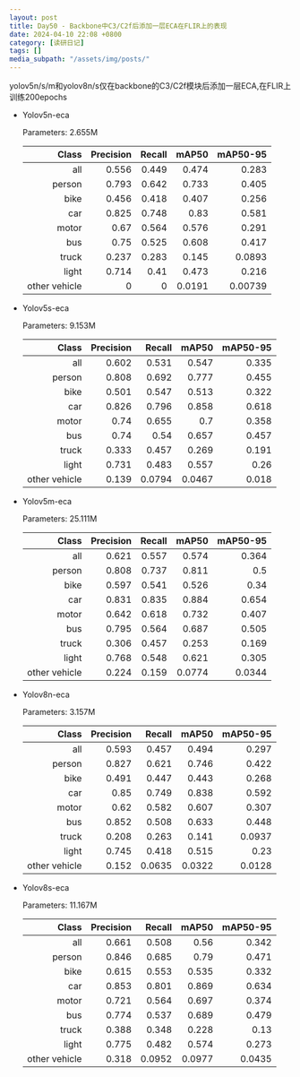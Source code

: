 ```yaml
---
layout: post
title: Day50 - Backbone中C3/C2f后添加一层ECA在FLIR上的表现
date: 2024-04-10 22:08 +0800
category: [读研日记]
tags: []
media_subpath: "/assets/img/posts/"
---
```


yolov5n/s/m和yolov8n/s仅在backbone的C3/C2f模块后添加一层ECA,在FLIR上训练200epochs

- Yolov5n-eca

    Parameters: 2.655M

    |                Class| Precision|    Recall|     mAP50|  mAP50-95|
    |                 ---:|      ---:|      ---:|      ---:|      ---:|
    |                  all|     0.556|     0.449|     0.474|     0.283|
    |               person|     0.793|     0.642|     0.733|     0.405|
    |                 bike|     0.456|     0.418|     0.407|     0.256|
    |                  car|     0.825|     0.748|      0.83|     0.581|
    |                motor|      0.67|     0.564|     0.576|     0.291|
    |                  bus|      0.75|     0.525|     0.608|     0.417|
    |                truck|     0.237|     0.283|     0.145|    0.0893|
    |                light|     0.714|      0.41|     0.473|     0.216|
    |        other vehicle|         0|         0|    0.0191|   0.00739|

- Yolov5s-eca

    Parameters: 9.153M

    |                Class| Precision|    Recall|     mAP50|  mAP50-95|
    |                 ---:|      ---:|      ---:|      ---:|      ---:|
    |                  all|     0.602|     0.531|     0.547|     0.335|
    |               person|     0.808|     0.692|     0.777|     0.455|
    |                 bike|     0.501|     0.547|     0.513|     0.322|
    |                  car|     0.826|     0.796|     0.858|     0.618|
    |                motor|      0.74|     0.655|       0.7|     0.358|
    |                  bus|      0.74|      0.54|     0.657|     0.457|
    |                truck|     0.333|     0.457|     0.269|     0.191|
    |                light|     0.731|     0.483|     0.557|      0.26|
    |        other vehicle|     0.139|    0.0794|    0.0467|     0.018|

- Yolov5m-eca

    Parameters: 25.111M

    |                Class| Precision|    Recall|     mAP50|  mAP50-95|
    |                 ---:|      ---:|      ---:|      ---:|      ---:|
    |                  all|     0.621|     0.557|     0.574|     0.364|
    |               person|     0.808|     0.737|     0.811|       0.5|
    |                 bike|     0.597|     0.541|     0.526|      0.34|
    |                  car|     0.831|     0.835|     0.884|     0.654|
    |                motor|     0.642|     0.618|     0.732|     0.407|
    |                  bus|     0.795|     0.564|     0.687|     0.505|
    |                truck|     0.306|     0.457|     0.253|     0.169|
    |                light|     0.768|     0.548|     0.621|     0.305|
    |        other vehicle|     0.224|     0.159|    0.0774|    0.0344|

- Yolov8n-eca

    Parameters: 3.157M

    |                Class| Precision|    Recall|     mAP50|  mAP50-95|
    |                 ---:|      ---:|      ---:|      ---:|      ---:|
    |                  all|     0.593|     0.457|     0.494|     0.297|
    |               person|     0.827|     0.621|     0.746|     0.422|
    |                 bike|     0.491|     0.447|     0.443|     0.268|
    |                  car|      0.85|     0.749|     0.838|     0.592|
    |                motor|      0.62|     0.582|     0.607|     0.307|
    |                  bus|     0.852|     0.508|     0.633|     0.448|
    |                truck|     0.208|     0.263|     0.141|    0.0937|
    |                light|     0.745|     0.418|     0.515|      0.23|
    |        other vehicle|     0.152|    0.0635|    0.0322|    0.0128|

- Yolov8s-eca

    Parameters: 11.167M

    |                Class| Precision|    Recall|     mAP50|  mAP50-95|
    |                 ---:|      ---:|      ---:|      ---:|      ---:|
    |                  all|     0.661|     0.508|      0.56|     0.342|
    |               person|     0.846|     0.685|      0.79|     0.471|
    |                 bike|     0.615|     0.553|     0.535|     0.332|
    |                  car|     0.853|     0.801|     0.869|     0.634|
    |                motor|     0.721|     0.564|     0.697|     0.374|
    |                  bus|     0.774|     0.537|     0.689|     0.479|
    |                truck|     0.388|     0.348|     0.228|      0.13|
    |                light|     0.775|     0.482|     0.574|     0.273|
    |        other vehicle|     0.318|    0.0952|    0.0977|    0.0435|
